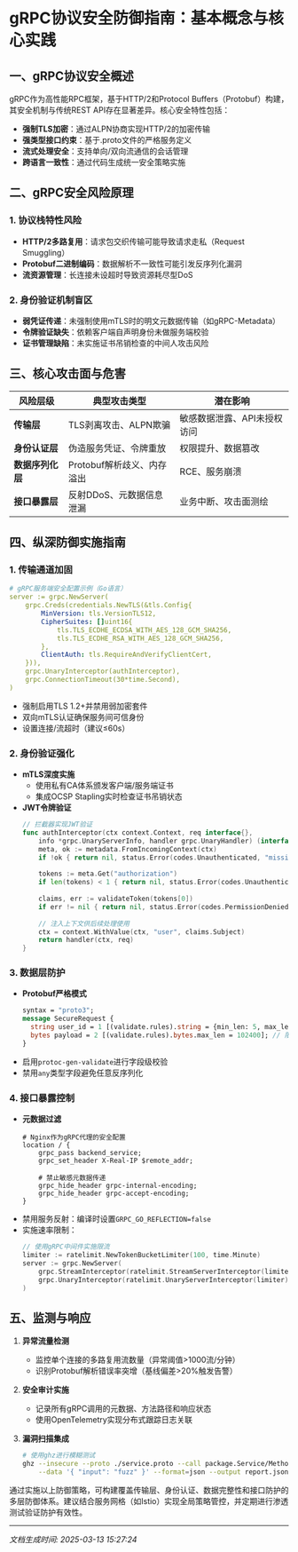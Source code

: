 

# gRPC协议安全防御指南：基本概念与核心实践

## 一、gRPC协议安全概述
gRPC作为高性能RPC框架，基于HTTP/2和Protocol Buffers（Protobuf）构建，其安全机制与传统REST API存在显著差异。核心安全特性包括：
- **强制TLS加密**：通过ALPN协商实现HTTP/2的加密传输
- **强类型接口约束**：基于.proto文件的严格服务定义
- **流式处理安全**：支持单向/双向流通信的会话管理
- **跨语言一致性**：通过代码生成统一安全策略实施

## 二、gRPC安全风险原理
### 1. 协议栈特性风险
- **HTTP/2多路复用**：请求包交织传输可能导致请求走私（Request Smuggling）
- **Protobuf二进制编码**：数据解析不一致性可能引发反序列化漏洞
- **流资源管理**：长连接未设超时导致资源耗尽型DoS

### 2. 身份验证机制盲区
- **弱凭证传递**：未强制使用mTLS时的明文元数据传输（如gRPC-Metadata）
- **令牌验证缺失**：依赖客户端自声明身份未做服务端校验
- **证书管理缺陷**：未实施证书吊销检查的中间人攻击风险

## 三、核心攻击面与危害
| 风险层级          | 典型攻击类型                  | 潜在影响                    |
|--------------------|-----------------------------|---------------------------|
| **传输层**         | TLS剥离攻击、ALPN欺骗        | 敏感数据泄露、API未授权访问 |
| **身份认证层**     | 伪造服务凭证、令牌重放        | 权限提升、数据篡改         |
| **数据序列化层**   | Protobuf解析歧义、内存溢出   | RCE、服务崩溃             |
| **接口暴露层**     | 反射DDoS、元数据信息泄漏      | 业务中断、攻击面测绘       |

## 四、纵深防御实施指南
### 1. 传输通道加固
```yaml
# gRPC服务端安全配置示例（Go语言）
server := grpc.NewServer(
    grpc.Creds(credentials.NewTLS(&tls.Config{
        MinVersion: tls.VersionTLS12,
        CipherSuites: []uint16{
            tls.TLS_ECDHE_ECDSA_WITH_AES_128_GCM_SHA256,
            tls.TLS_ECDHE_RSA_WITH_AES_128_GCM_SHA256,
        },
        ClientAuth: tls.RequireAndVerifyClientCert,
    })),
    grpc.UnaryInterceptor(authInterceptor),
    grpc.ConnectionTimeout(30*time.Second),
)
```
- 强制启用TLS 1.2+并禁用弱加密套件
- 双向mTLS认证确保服务间可信身份
- 设置连接/流超时（建议≤60s）

### 2. 身份验证强化
- **mTLS深度实施**
  - 使用私有CA体系颁发客户端/服务端证书
  - 集成OCSP Stapling实时检查证书吊销状态
- **JWT令牌验证**
  ```go
  // 拦截器实现JWT验证
  func authInterceptor(ctx context.Context, req interface{}, 
      info *grpc.UnaryServerInfo, handler grpc.UnaryHandler) (interface{}, error) {
      meta, ok := metadata.FromIncomingContext(ctx)
      if !ok { return nil, status.Error(codes.Unauthenticated, "missing credentials") }
      
      tokens := meta.Get("authorization")
      if len(tokens) < 1 { return nil, status.Error(codes.Unauthenticated, "empty token") }
      
      claims, err := validateToken(tokens[0])
      if err != nil { return nil, status.Error(codes.PermissionDenied, "invalid token") }
      
      // 注入上下文供后续处理使用
      ctx = context.WithValue(ctx, "user", claims.Subject)
      return handler(ctx, req)
  }
  ```

### 3. 数据层防护
- **Protobuf严格模式**
  ```protobuf
  syntax = "proto3";
  message SecureRequest {
    string user_id = 1 [(validate.rules).string = {min_len: 5, max_len: 30}];
    bytes payload = 2 [(validate.rules).bytes.max_len = 102400]; // 限制数据包大小
  }
  ```
- 启用`protoc-gen-validate`进行字段级校验
- 禁用`any`类型字段避免任意反序列化

### 4. 接口暴露控制
- **元数据过滤**
  ```nginx
  # Nginx作为gRPC代理的安全配置
  location / {
      grpc_pass backend_service;
      grpc_set_header X-Real-IP $remote_addr;
      
      # 禁止敏感元数据传递
      grpc_hide_header grpc-internal-encoding;
      grpc_hide_header grpc-accept-encoding;
  }
  ```
- 禁用服务反射：编译时设置`GRPC_GO_REFLECTION=false`
- 实施速率限制：
  ```go
  // 使用gRPC中间件实施限流
  limiter := ratelimit.NewTokenBucketLimiter(100, time.Minute) 
  server := grpc.NewServer(
      grpc.StreamInterceptor(ratelimit.StreamServerInterceptor(limiter)),
      grpc.UnaryInterceptor(ratelimit.UnaryServerInterceptor(limiter)),
  )
  ```

## 五、监测与响应
1. **异常流量检测**
   - 监控单个连接的多路复用流数量（异常阈值>1000流/分钟）
   - 识别Protobuf解析错误率突增（基线偏差>20%触发告警）

2. **安全审计实施**
   - 记录所有gRPC调用的元数据、方法路径和响应状态
   - 使用OpenTelemetry实现分布式跟踪日志关联

3. **漏洞扫描集成**
   ```bash
   # 使用ghz进行模糊测试
   ghz --insecure --proto ./service.proto --call package.Service/Method \
       --data '{ "input": "fuzz" }' --format=json --output report.json
   ```

通过实施以上防御策略，可构建覆盖传输层、身份认证、数据完整性和接口防护的多层防御体系。建议结合服务网格（如Istio）实现全局策略管控，并定期进行渗透测试验证防护有效性。

---

*文档生成时间: 2025-03-13 15:27:24*
